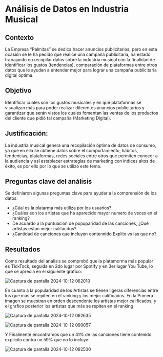 # Análisis de Datos en Industria Musical

## Contexto
La Empresa “Palmitas” se dedica hacer anuncios publicitarios, pero en esta ocasión se le ha pedido que realice una campaña publicitaria, 
ha estado trabajando en recopilar datos sobre la industria musical con la finalidad de identificar los gustos (tendencias), comparación 
de plataformas entre otros datos que le ayuden a entender mejor para lograr una campaña publicitaria digital optima. 

## Objetivo
Identificar cuales son los gustos musicales y en qué plataformas se visualizan más para poder realizar diferentes anuncios publicitarios
y garantizar que serán vistos los cuales fomentan las ventas de los productos del cliente que pidió tal campaña (Marketing Digital).

## Justificación:
La industria musical genera una recopilación óptima de datos de consumo, ya que en ella se obtiene datos sobre el comportamiento, 
hábitos, tendencias, plataformas, redes sociales entre otros que permiten conocer a la audiencia y así establecer estrategias de marketing
con índices altos de éxito, es por ello por lo que se utilizó este tema. 

## Preguntas clave del análisis
Se definiaron algunas preguntas clave para ayudar a la comprensión de los datos:

- ¿Cúal es la platarma más utiliza por los usuarios?
- ¿Cuáles son los artistas que ha aparecido mayor numero de veces en el ranking?
- De acuardo a la puntuación de popuparidad de las canciones, ¿Qué artistas estan mejor califacdos?
- ¿Cantidad de canciones que incluyen contennido Explito vs las que no?

## Resultados 
Como resultado del análisis se comprobó que la platamorma más popular es TickTock, seguida en 2do lugar por Spotify y en 3er lugar You Tube,
lo que se aprecia en el siguiente grafico:

![Captura de pantalla 2024-10-12 082010](https://github.com/user-attachments/assets/7c5379f9-0b68-4163-a9d4-6f336905eedb)

En cuanto a la popularidad de los Artistas se tienen ligeras diferencias entre los que más se repiten en el ranking y los mejor calificados.
En la Primera imagen se muestran en orden descendente los artistas mejor calificados, y el grafico posterior los artistas que más se repiten en el ranking

![Captura de pantalla 2024-10-12 092635](https://github.com/user-attachments/assets/ce852a0b-cc58-4802-87a9-0a1c3ac4425d)


![Captura de pantalla 2024-10-12 090057](https://github.com/user-attachments/assets/a4157cbb-b6ac-4a3f-8ab4-9d68aba78736)

Y Finalmente encontramos que un 41% de las canciones tiene contenido explícito contra un 59% que no lo incluye:

![Captura de pantalla 2024-10-12 092500](https://github.com/user-attachments/assets/7ff5ef31-db17-4287-9495-fbec7c5b469e)

